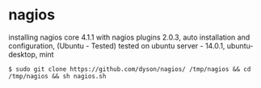 # nagios
installing nagios core 4.1.1 with nagios plugins 2.0.3, auto installation and configuration, (Ubuntu - Tested)
tested on ubuntu server - 14.0.1, ubuntu-desktop, mint

````
$ sudo git clone https://github.com/dyson/nagios/ /tmp/nagios && cd /tmp/nagios && sh nagios.sh
````
